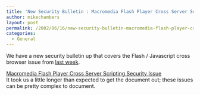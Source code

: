 ```yaml
---
title: 'New Security Bulletin : Macromedia Flash Player Cross Server Scripting Security Issue'
author: mikechambers
layout: post
permalink: /2002/06/16/new-security-bulletin-macromedia-flash-player-cross-server-scripting-security-issue/
categories:
  - General
---
```



We have a new security bulletin up that covers the Flash / Javascript cross browser issue from [last week][1].  
<!--StartFragment -->

[Macromedia Flash Player Cross Server Scripting Security Issue][2]  
It took us a little longer than expected to get the document out; these issues can be pretty complex to document.

 [1]: http://radio.weblogs.com/0106797/2002/06/12.html#a133
 [2]: http://www.macromedia.com/v1/handlers/index.cfm?ID=23051